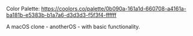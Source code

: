 Color Palette: https://coolors.co/palette/0b090a-161a1d-660708-a4161a-ba181b-e5383b-b1a7a6-d3d3d3-f5f3f4-ffffff

A macOS clone - anotherOS - with basic functionality.